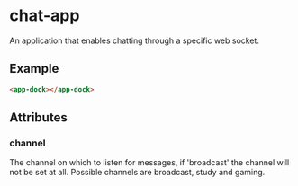 # chat-app

An application that enables chatting through a specific web socket.

## Example

```html
<app-dock></app-dock>
```
## Attributes
### channel
The channel on which to listen for messages, if 'broadcast' the channel will not be set at all.
Possible channels are broadcast, study and gaming.